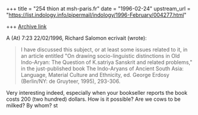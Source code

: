 +++
title = "254 thion at msh-paris.fr"
date = "1996-02-24"
upstream_url = "https://list.indology.info/pipermail/indology/1996-February/004277.html"

+++
[Archive link](https://list.indology.info/pipermail/indology/1996-February/004277.html)

A (At) 7:23 22/02/1996, Richard Salomon ecrivait (wrote):
>I have discussed this subject, or at least some issues related to it, in an
>article entitled "On
>drawing socio-linguistic distinctions in Old Indo-Aryan: The Question of
>K.satriya Sanskrit and related problems," in the just-published book The
>Indo-Aryans of Ancient South Asia: Language, Material Culture and
>Ethnicity, ed. George Erdosy (Berlin/NY: de Gruyteer, 1995),  293-306.

Very interesting indeed, especially when your bookseller reports the book
costs 200 (two hundred) dollars.  How is it possible? Are we cows to be
milked? By whom?
st






